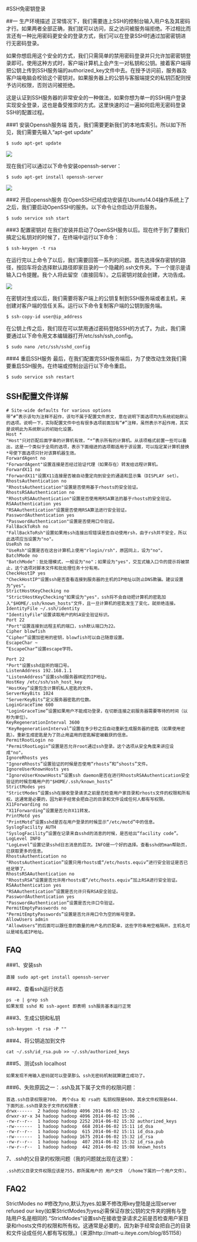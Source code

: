 
#SSH免密钥登录

##一 生产环境描述
正常情况下，我们需要连上SSH的控制台输入用户名及其密码才行。如果两者全部正确，我们就可以访问，反之访问被服务端拒绝。不过相比而言还有一种比用密码更安全的登录方式，我们可以在登录SSH时通过加密密钥进行无密码登录。

如果你想启用这个安全的方式，我们只需简单的禁用密码登录并只允许加密密钥登录即可。使用这种方式时，客户端计算机上会产生一对私钥和公钥。接着客户端得把公钥上传到SSH服务端的authorized_key文件中去。在授予访问前，服务器及客户端电脑会校验这个密钥对。如果服务器上的公钥与客服端提交的私钥匹配则授予访问权限，否则访问被拒绝。

这是认证到SSH服务器的非常安全的一种做法，如果你想为单一的SSH用户登录实现安全登录，这也是备受推崇的方式。这里快速的过一遍如何启用无密码登录SSH的配置过程。

###1 安装Openssh服务端
首先，我们需要更新我们的本地库索引。所以如下所见，我们需要先输入“apt-get update”

```
$ sudo apt-get update
```

![](../../images/4/001.png)

现在我们可以通过以下命令安装openssh-server：

```
$ sudo apt-get install openssh-server
```
![](../../images/4/002.png)

###2 开启openssh服务
在OpenSSH已经成功安装在Ubuntu14.04操作系统上了之后，我们要启动OpenSSH的服务。以下命令让你启动/开启服务。

```
$ sudo service ssh start
```

###3 配置密钥对
在我们安装并启动了OpenSSH服务以后。现在终于到了要我们搞定公私钥对的时候了，在终端中运行以下命令：

```
$ ssh-keygen -t rsa
```

在运行完以上命令了以后，我们需要回答一系列的问题。首先选择保存密钥的路径，按回车将会选择默认路径即家目录的一个隐藏的.ssh文件夹。下一个提示是请输入口令提醒。我个人将此留空（直接回车）。之后密钥对就会创建，大功告成。

![](../../images/4/003.png)

在密钥对生成以后，我们需要将客户端上的公钥复制到SSH服务端或者主机，来创建对客户端的信任关系。运行以下命令复制客户端的公钥到服务端。

```
$ ssh-copy-id user@ip_address
```

在公钥上传之后，我们现在可以禁用通过密码登陆SSH的方式了。为此，我们需要通过以下命令用文本编辑器打开/etc/ssh/ssh_config。

```
$ sudo nano /etc/ssh/sshd_config
```

###4  重启SSH服务
最后，在我们配置完SSH服务端后，为了使改动生效我们需要重启SSH服务。在终端或控制台运行以下命令重启。

```
$ sudo service ssh restart
```

## SSH配置文件详解

```
# Site-wide defaults for various options
带“#”表示该句为注释不起作，该句不属于配置文件原文，意在说明下面选项均为系统初始默认的选项。说明一下，实际配置文件中也有很多选项前面加有“#”注释，虽然表示不起作用，其实是说明此为系统默认的初始化设置。
Host *
"Host"只对匹配后面字串的计算机有效，“*”表示所有的计算机。从该项格式前置一些可以看出，这是一个类似于全局的选项，表示下面缩进的选项都适用于该设置，可以指定某计算机替换*号使下面选项只针对该算机器生效。
ForwardAgent no
"ForwardAgent"设置连接是否经过验证代理（如果存在）转发给远程计算机。
ForwardX11 no
"ForwardX11"设置X11连接是否被自动重定向到安全的通道和显示集（DISPLAY set）。
RhostsAuthentication no
"RhostsAuthentication"设置是否使用基于rhosts的安全验证。
RhostsRSAAuthentication no
"RhostsRSAAuthentication"设置是否使用用RSA算法的基于rhosts的安全验证。
RSAAuthentication yes
"RSAAuthentication"设置是否使用RSA算法进行安全验证。
PasswordAuthentication yes
"PasswordAuthentication"设置是否使用口令验证。
FallBackToRsh no
"FallBackToRsh"设置如果用ssh连接出现错误是否自动使用rsh，由于rsh并不安全，所以此选项应当设置为"no"。
UseRsh no
"UseRsh"设置是否在这台计算机上使用"rlogin/rsh"，原因同上，设为"no"。
BatchMode no
"BatchMode"：批处理模式，一般设为"no"；如果设为"yes"，交互式输入口令的提示将被禁止，这个选项对脚本文件和批处理任务十分有用。
CheckHostIP yes
"CheckHostIP"设置ssh是否查看连接到服务器的主机的IP地址以防止DNS欺骗。建议设置为"yes"。
StrictHostKeyChecking no
"StrictHostKeyChecking"如果设为"yes"，ssh将不会自动把计算机的密匙加入"$HOME/.ssh/known_hosts"文件，且一旦计算机的密匙发生了变化，就拒绝连接。
IdentityFile ~/.ssh/identity
"IdentityFile"设置读取用户的RSA安全验证标识。
Port 22
"Port"设置连接到远程主机的端口，ssh默认端口为22。
Cipher blowfish
“Cipher”设置加密用的密钥，blowfish可以自己随意设置。
EscapeChar ~
“EscapeChar”设置escape字符。

Port 22
"Port"设置sshd监听的端口号。
ListenAddress 192.168.1.1
"ListenAddress”设置sshd服务器绑定的IP地址。
HostKey /etc/ssh/ssh_host_key
"HostKey”设置包含计算机私人密匙的文件。
ServerKeyBits 1024
"ServerKeyBits”定义服务器密匙的位数。
LoginGraceTime 600
"LoginGraceTime”设置如果用户不能成功登录，在切断连接之前服务器需要等待的时间（以秒为单位）。
KeyRegenerationInterval 3600
"KeyRegenerationInterval”设置在多少秒之后自动重新生成服务器的密匙（如果使用密匙）。重新生成密匙是为了防止用盗用的密匙解密被截获的信息。
PermitRootLogin no
"PermitRootLogin”设置是否允许root通过ssh登录。这个选项从安全角度来讲应设成"no"。
IgnoreRhosts yes
"IgnoreRhosts”设置验证的时候是否使用“rhosts”和“shosts”文件。
IgnoreUserKnownHosts yes
"IgnoreUserKnownHosts”设置ssh daemon是否在进行RhostsRSAAuthentication安全验证的时候忽略用户的"$HOME/.ssh/known_hosts”
StrictModes yes
"StrictModes”设置ssh在接收登录请求之前是否检查用户家目录和rhosts文件的权限和所有权。这通常是必要的，因为新手经常会把自己的目录和文件设成任何人都有写权限。
X11Forwarding no
"X11Forwarding”设置是否允许X11转发。
PrintMotd yes
"PrintMotd”设置sshd是否在用户登录的时候显示“/etc/motd”中的信息。
SyslogFacility AUTH
"SyslogFacility”设置在记录来自sshd的消息的时候，是否给出“facility code”。
LogLevel INFO
"LogLevel”设置记录sshd日志消息的层次。INFO是一个好的选择。查看sshd的man帮助页，已获取更多的信息。
RhostsAuthentication no
"RhostsAuthentication”设置只用rhosts或“/etc/hosts.equiv”进行安全验证是否已经足够了。
RhostsRSAAuthentication no
"RhostsRSA”设置是否允许用rhosts或“/etc/hosts.equiv”加上RSA进行安全验证。
RSAAuthentication yes
"RSAAuthentication”设置是否允许只有RSA安全验证。
PasswordAuthentication yes
"PasswordAuthentication”设置是否允许口令验证。
PermitEmptyPasswords no
"PermitEmptyPasswords”设置是否允许用口令为空的帐号登录。
AllowUsers admin
"AllowUsers”的后面可以跟任意的数量的用户名的匹配串，这些字符串用空格隔开。主机名可以是域名或IP地址。
```

## FAQ

###1、安装ssh

```
直接 sudo apt-get install openssh-server
```


###2、查看ssh运行状态 

```
ps -e | grep ssh
如果发现 sshd 和 ssh-agent 即表明 ssh服务基本运行正常
```

###3、生成公钥和私钥

```
ssh-keygen -t rsa -P ""
```

###4、将公钥追加到文件

```
cat ~/.ssh/id_rsa.pub >> ~/.ssh/authorized_keys
```

###5、测试ssh localhost

```
如果发现不用输入密码就可以登录那么 ssh无密码机制就算建立成功了。
```

###6、失败原因之一：.ssh及其下属子文件的权限问题：

```
首选.ssh目录权限是700， 两个dsa 和 rsa的 私钥权限是600，其余文件权限是644.
下面列出.ssh目录及子文件的权限表：
drwx------  2 hadoop hadoop 4096 2014-06-02 15:32 .
drwxr-xr-x 34 hadoop hadoop 4096 2014-06-02 15:06 ..
-rw-r--r--  1 hadoop hadoop 2252 2014-06-02 15:32 authorized_keys
-rw-------  1 hadoop hadoop  668 2014-06-02 15:11 id_dsa
-rw-r--r--  1 hadoop hadoop  615 2014-06-02 15:11 id_dsa.pub
-rw-------  1 hadoop hadoop 1675 2014-06-02 15:32 id_rsa
-rw-r--r--  1 hadoop hadoop  407 2014-06-02 15:32 id_rsa.pub
-rw-r--r--  1 hadoop hadoop  442 2014-06-02 15:08 known_hosts
```

7、.ssh的父目录的权限问题（我的问题就出现在这里）：

```
.ssh的父目录文件权限应该是755，即所属用户的 用户文件 （/home下属的一个用户文件）。
```

## FAQ2
StrictModes no #修改为no,默认为yes.如果不修改用key登陆是出现server refused our key(如果StrictModes为yes必需保证存放公钥的文件夹的拥有与登陆用户名是相同的.“StrictModes”设置ssh在接收登录请求之前是否检查用户家目录和rhosts文件的权限和所有权。这通常是必要的，因为新手经常会把自己的目录和文件设成任何人都有写权限。)（来源http://matt-u.iteye.com/blog/851158）